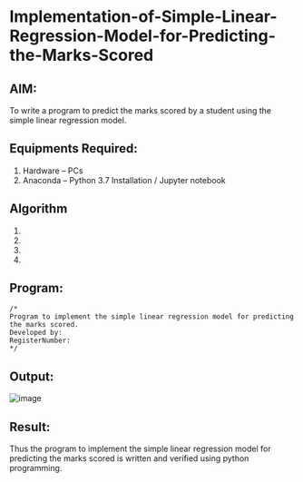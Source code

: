 # Implementation-of-Simple-Linear-Regression-Model-for-Predicting-the-Marks-Scored

## AIM:
To write a program to predict the marks scored by a student using the simple linear regression model.

## Equipments Required:
1. Hardware – PCs
2. Anaconda – Python 3.7 Installation / Jupyter notebook

## Algorithm
1. 
2. 
3. 
4. 

## Program:
```
/*
Program to implement the simple linear regression model for predicting the marks scored.
Developed by: 
RegisterNumber:  
*/
```

## Output:
![image](https://github.com/logesh1326/Implementation-of-Simple-Linear-Regression-Model-for-Predicting-the-Marks-Scored/assets/153622874/45638176-40c6-4ac3-bf84-f502393c2811)



## Result:
Thus the program to implement the simple linear regression model for predicting the marks scored is written and verified using python programming.
